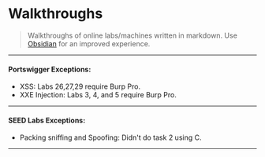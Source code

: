 # Walkthroughs

> Walkthroughs of online labs/machines written in markdown.
> Use [Obsidian](https://obsidian.md/) for an improved experience.

---
#### Portswigger Exceptions:

* XSS: Labs 26,27,29 require Burp Pro.
* XXE Injection: Labs 3, 4, and 5 require Burp Pro.

---
#### SEED Labs Exceptions:

* Packing sniffing and Spoofing: Didn't do task 2 using C.

---
